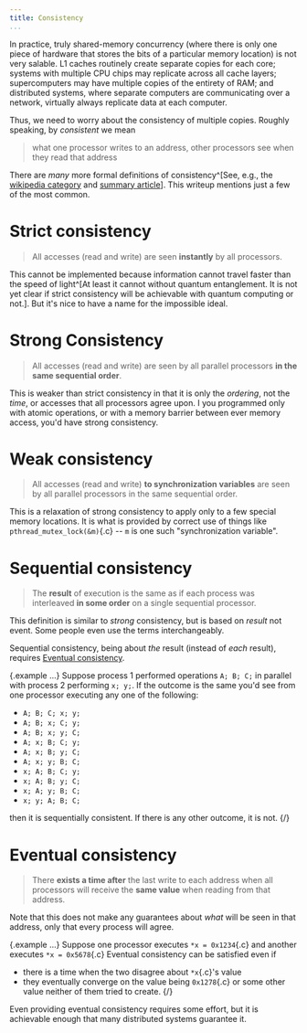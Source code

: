```yaml
---
title: Consistency
...
```


In practice, truly shared-memory concurrency (where there is only one piece of hardware that stores the bits of a particular memory location) is not very salable.
L1 caches routinely create separate copies for each core;
systems with multiple CPU chips may replicate across all cache layers;
supercomputers may have multiple copies of the entirety of RAM;
and distributed systems, where separate computers are communicating over a network,
virtually always replicate data at each computer.

Thus, we need to worry about the consistency of multiple copies.
Roughly speaking, by *consistent* we mean

> what one processor writes to an address, other processors see when they read that address

There are *many* more formal definitions of consistency^[See, e.g., the [wikipedia category](https://en.wikipedia.org/wiki/Category:Consistency_models) and [summary article](https://en.wikipedia.org/wiki/Consistency_model)].
This writeup mentions just a few of the most common.

# Strict consistency

> All accesses (read and write) are seen **instantly** by all processors.

This cannot be implemented
because information cannot travel faster than the speed of light^[At least it cannot without quantum entanglement. It is not yet clear if strict consistency will be achievable with quantum computing or not.].
But it's nice to have a name for the impossible ideal.

# Strong Consistency

> All accesses (read and write) are seen by all parallel processors **in the same sequential order**.

This is weaker than strict consistency in that it is only the *ordering*, not the *time*, or accesses that all processors agree upon.
I you programmed only with atomic operations, or with a memory barrier between ever memory access, you'd have strong consistency.

# Weak consistency

> All accesses (read and write) **to synchronization variables** are seen by all parallel processors in the same sequential order.

This is a relaxation of strong consistency to apply only to a few special memory locations.
It is what is provided by correct use of things like `pthread_mutex_lock(&m)`{.c} -- `m` is one such "synchronization variable".


# Sequential consistency

> The **result** of execution is the same as if each process was interleaved **in some order** on a single sequential processor.

This definition is similar to *strong* consistency, but is based on *result* not event.
Some people even use the terms interchangeably.

Sequential consistency, being about *the* result (instead of *each* result), requires [Eventual consistency](#eventual-consistency).

{.example ...}
Suppose process 1 performed operations `A; B; C;` in parallel with process 2 performing `x; y;`.
If the outcome is the same you'd see from one processor executing any one of the following:

- `A; B; C; x; y;`
- `A; B; x; C; y;`
- `A; B; x; y; C;`
- `A; x; B; C; y;`
- `A; x; B; y; C;`
- `A; x; y; B; C;`
- `x; A; B; C; y;`
- `x; A; B; y; C;`
- `x; A; y; B; C;`
- `x; y; A; B; C;`

then it is sequentially consistent. If there is any other outcome, it is not.
{/}

# Eventual consistency

> There **exists a time after** the last write to each address when all processors will receive the **same value** when reading from that address.

Note that this does not make any guarantees about *what* will be seen in that address, only that every process will agree.

{.example ...}
Suppose one processor executes `*x = 0x1234`{.c} and another executes `*x = 0x5678`{.c}
Eventual consistency can be satisfied even if

- there is a time when the two disagree about `*x`{.c}'s value
- they eventually converge on the value being `0x1278`{.c} or some other value neither of them tried to create.
{/}

Even providing eventual consistency requires some effort,
but it is achievable enough that many distributed systems guarantee it.
